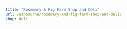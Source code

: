 ```yaml
---
title: "Rosemary & Fig Farm Shop and Deli"
url: /ashbourne/rosemary-and-fig-farm-shop-and-deli/
shop: deli
---
```

